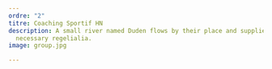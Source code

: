 ```yaml
---
ordre: "2"
titre: Coaching Sportif HN
description: A small river named Duden flows by their place and supplies it with the
  necessary regelialia.
image: group.jpg

---
```

